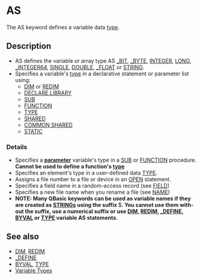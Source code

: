 <style>pre.codeide, pre.outputfixed, .outputcrt0 { background-color: #000 !important; color: #FFF !important; }</style><!DOCTYPE html>
<html class="client-nojs" dir="ltr" lang="en">
<head>
<title>AS - QB64 Phoenix Edition Wiki</title>
</head>
<body class="mediawiki ltr sitedir-ltr mw-hide-empty-elt ns-0 ns-subject page-AS rootpage-AS skin-vector action-view skin-vector-legacy vector-feature-language-in-header-enabled vector-feature-language-in-main-page-header-disabled vector-feature-language-alert-in-sidebar-disabled vector-feature-sticky-header-disabled vector-feature-sticky-header-edit-disabled vector-feature-table-of-contents-disabled vector-feature-visual-enhancement-next-disabled">
<div class="mw-body" id="content" role="main">
<a id="top"></a>
<h1 class="firstHeading mw-first-heading" id="firstHeading"><span class="mw-page-title-main">AS</span></h1>
<div class="vector-body" id="bodyContent">
<div class="mw-body-content mw-content-ltr" dir="ltr" id="mw-content-text" lang="en"><div class="mw-parser-output"><p>The <a class="mw-selflink selflink">AS</a> keyword defines a variable data <a href="Variable_Types" title="Variable Types">type</a>.
</p>
<h2><span class="mw-headline" id="Description">Description</span></h2>
<ul><li>AS defines the variable or array type AS <a href="BIT" title="BIT">_BIT</a>, <a href="BYTE" title="BYTE">_BYTE</a>, <a href="INTEGER" title="INTEGER">INTEGER</a>, <a href="LONG" title="LONG">LONG</a>, <a href="INTEGER64" title="INTEGER64">_INTEGER64</a>, <a href="SINGLE" title="SINGLE">SINGLE</a>, <a href="DOUBLE" title="DOUBLE">DOUBLE</a>, <a href="FLOAT" title="FLOAT">_FLOAT</a> or <a href="STRING" title="STRING">STRING</a>.</li>
<li>Specifies a variable's <a href="Variable_Types" title="Variable Types">type</a> in a declarative statement or parameter list using:
<ul><li><a href="DIM" title="DIM">DIM</a> or <a href="REDIM" title="REDIM">REDIM</a></li>
<li><a href="DECLARE_LIBRARY" title="DECLARE LIBRARY">DECLARE LIBRARY</a></li>
<li><a href="SUB" title="SUB">SUB</a></li>
<li><a href="FUNCTION" title="FUNCTION">FUNCTION</a></li>
<li><a href="TYPE" title="TYPE">TYPE</a></li>
<li><a href="SHARED" title="SHARED">SHARED</a></li>
<li><a href="COMMON_SHARED" title="COMMON SHARED">COMMON SHARED</a></li>
<li><a href="STATIC" title="STATIC">STATIC</a></li></ul></li></ul>
<h3><span class="mw-headline" id="Details">Details</span></h3>
<ul><li>Specifies a <b><a href="Parameter" title="Parameter">parameter</a></b> variable's type in a <a href="SUB" title="SUB">SUB</a> or <a href="FUNCTION" title="FUNCTION">FUNCTION</a> procedure. <b>Cannot be used to define a function's <a href="Variable_Types" title="Variable Types">type</a></b></li>
<li>Specifies an element's type in a user-defined data <a href="TYPE" title="TYPE">TYPE</a>.</li>
<li>Assigns a file number to a file or device in an <a href="OPEN" title="OPEN">OPEN</a> statement.</li>
<li>Specifies a field name in a random-access record (see <a href="FIELD" title="FIELD">FIELD</a>)</li>
<li>Specifies a new file name when you rename a file (see <a href="NAME" title="NAME">NAME</a>)</li>
<li><b>NOTE: Many QBasic keywords can be used as variable names if they are created as <a href="STRING" title="STRING">STRINGs</a> using the suffix </b>$<b>. You cannot use them without the suffix, use a numerical suffix or use <a href="DIM" title="DIM">DIM</a>, <a href="REDIM" title="REDIM">REDIM</a>, <a href="DEFINE" title="DEFINE">_DEFINE</a>, <a class="mw-redirect" href="BYVAL" title="BYVAL">BYVAL</a> or <a href="TYPE" title="TYPE">TYPE</a> variable <a class="mw-selflink selflink">AS</a> statements.</b></li></ul>
<p>
</p>
<h2><span class="mw-headline" id="See_also">See also</span></h2>
<ul><li><a href="DIM" title="DIM">DIM</a>, <a href="REDIM" title="REDIM">REDIM</a></li>
<li><a href="DEFINE" title="DEFINE">_DEFINE</a></li>
<li><a class="mw-redirect" href="BYVAL" title="BYVAL">BYVAL</a>, <a href="TYPE" title="TYPE">TYPE</a></li>
<li><a href="Variable_Types" title="Variable Types">Variable Types</a></li></ul>
<p>
</p>
<!-- 
NewPP limit report
Cached time: 20240714101015
Cache expiry: 86400
Reduced expiry: false
Complications: []
CPU time usage: 0.016 seconds
Real time usage: 0.021 seconds
Preprocessor visited node count: 34/1000000
Post‐expand include size: 456/2097152 bytes
Template argument size: 0/2097152 bytes
Highest expansion depth: 3/100
Expensive parser function count: 0/100
Unstrip recursion depth: 0/20
Unstrip post‐expand size: 0/5000000 bytes
-->
<!--
Transclusion expansion time report (%,ms,calls,template)
100.00%    7.317      1 -total
 35.17%    2.573      1 Template:PageDescription
 31.87%    2.332      1 Template:PageNavigation
 29.85%    2.184      1 Template:PageSeeAlso
-->
<!-- Saved in parser cache with key qb64pnix_mw19894-mwmb_:pcache:idhash:297-0!canonical and timestamp 20240714101015 and revision id 8700.
 -->
</div>
</div>
</div>
</div>
</body>
</html>